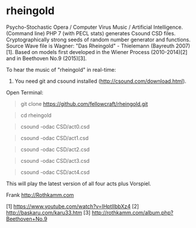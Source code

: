 # rheingold
Psycho-Stochastic Opera / Computer Virus Music / Artificial Intelligence. (Command line) PHP 7 (with PECL stats) generates Csound CSD files. Cryptographically strong seeds of random number generator and functions. Source Wave file is Wagner: "Das Rheingold" - Thielemann (Bayreuth 2007)[1]. Based on models first developed in the Wiener Process (2010-2014)[2] and in Beethoven No.9 (2015)[3]. 

To hear the music of "rheingold" in real-time: 

1.  You need git and csound installed (http://csound.com/download.html). 

Open Terminal:

> git clone https://github.com/fellowcraft/rheingold.git

> cd rheingold

> csound -odac CSD/act0.csd

> csound -odac CSD/act1.csd

> csound -odac CSD/act2.csd

> csound -odac CSD/act3.csd

> csound -odac CSD/act4.csd

This will play the latest version of all four acts plus Vorspiel.

Frank http://Rothkamm.com 

[1] https://www.youtube.com/watch?v=IHptIIbbXz4
[2] http://baskaru.com/karu33.htm
[3] http://rothkamm.com/album.php?Beethoven+No.9
